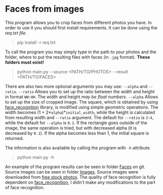 # Faces from images

This program allows you to crop faces from different photos you have. In order to use it you should first install requirements. It can be done using the *req.txt file*.

> pip install -r req.txt

To call the program you may simply type in the path to your photos and the folder, where to put the resulting files with faces (in `.jpg` format). **These folders must exist!**

> python main.py --source <PATH/TO/PHOTOS> --result <PATH/TO/FACES>

There are also two more optional arguments you may use: `--alpha` and `--ratio`. `--ratio` Allows you to set up the ratio between the width and height in format `WW:HH`. The width and height *may be float numbers*. `--alpha` Allows to set up the size of cropped image. The square, which is obtained by using [face_recognition](github.com/ageitgey/face_recognition) library, is modified using simple geometric operations. The width becomes (1 + 2*`alpha`)\*`initial_width`, while the height is calculated from resulting width and `--ratio` argument. The default for `--ratio` is `3:4`, while the default for `--alpha` is `0.2`. If the rectangle goes outside of the image, the same operation is tried, but with decreased alpha (it is decreased by `0.1`). If the alpha becomes less than 1, the initial square is returned.

The information is also available by calling the program with `-h` attribute.

> python main.py -h

An example of the program results can be seen in folder [Faces](https://github.com/UnWaDo/Faces-from-images/tree/master/Faces) on git. Source images can be seen in folder [Images](https://github.com/UnWaDo/Faces-from-images/tree/master/Images). Source images were downloaded from [free stock photos](freerangestock.com). The quality of face recognition is fully dependent on [face_recognition](github.com/ageitgey/face_recognition), I didn't make any modifications to the part of face recognition. 
